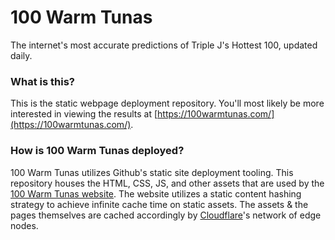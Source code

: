 # 100 Warm Tunas
The internet's most accurate predictions of Triple J's Hottest 100, updated daily.

### What is this?

This is the static webpage deployment repository. You'll most likely be more interested in
viewing the results at [https://100warmtunas.com/](https://100warmtunas.com/).

### How is 100 Warm Tunas deployed?

100 Warm Tunas utilizes Github's static site deployment tooling. This repository houses the HTML, CSS, JS, and other
assets that are used by the [100 Warm Tunas website](https://100warmtunas.com/). The website utilizes a static content
hashing strategy to achieve infinite cache time on static assets. The assets & the pages themselves are cached
accordingly by [Cloudflare](https://www.cloudflare.com)'s network of edge nodes.
